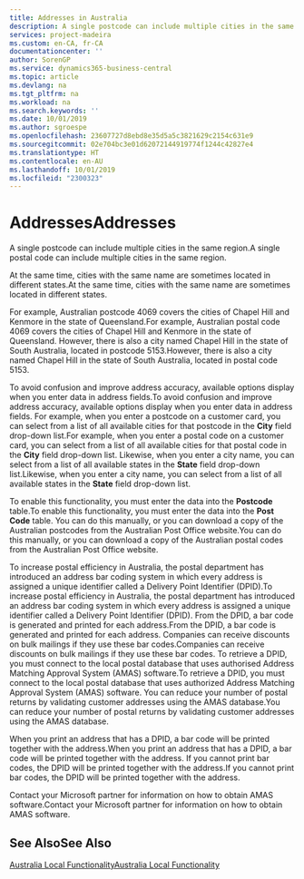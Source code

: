 ```yaml
---
title: Addresses in Australia
description: A single postcode can include multiple cities in the same region.
services: project-madeira
ms.custom: en-CA, fr-CA
documentationcenter: ''
author: SorenGP
ms.service: dynamics365-business-central
ms.topic: article
ms.devlang: na
ms.tgt_pltfrm: na
ms.workload: na
ms.search.keywords: ''
ms.date: 10/01/2019
ms.author: sgroespe
ms.openlocfilehash: 23607727d8ebd8e35d5a5c3821629c2154c631e9
ms.sourcegitcommit: 02e704bc3e01d62072144919774f1244c42827e4
ms.translationtype: HT
ms.contentlocale: en-AU
ms.lasthandoff: 10/01/2019
ms.locfileid: "2300323"
---
```

# <a name="addresses"></a><span data-ttu-id="770dd-103">Addresses</span><span class="sxs-lookup"><span data-stu-id="770dd-103">Addresses</span></span>
<span data-ttu-id="770dd-104">A single postcode can include multiple cities in the same region.</span><span class="sxs-lookup"><span data-stu-id="770dd-104">A single postal code can include multiple cities in the same region.</span></span>  

<span data-ttu-id="770dd-105">At the same time, cities with the same name are sometimes located in different states.</span><span class="sxs-lookup"><span data-stu-id="770dd-105">At the same time, cities with the same name are sometimes located in different states.</span></span>  

<span data-ttu-id="770dd-106">For example, Australian postcode 4069 covers the cities of Chapel Hill and Kenmore in the state of Queensland.</span><span class="sxs-lookup"><span data-stu-id="770dd-106">For example, Australian postal code 4069 covers the cities of Chapel Hill and Kenmore in the state of Queensland.</span></span> <span data-ttu-id="770dd-107">However, there is also a city named Chapel Hill in the state of South Australia, located in postcode 5153.</span><span class="sxs-lookup"><span data-stu-id="770dd-107">However, there is also a city named Chapel Hill in the state of South Australia, located in postal code 5153.</span></span>  

<span data-ttu-id="770dd-108">To avoid confusion and improve address accuracy, available options display when you enter data in address fields.</span><span class="sxs-lookup"><span data-stu-id="770dd-108">To avoid confusion and improve address accuracy, available options display when you enter data in address fields.</span></span> <span data-ttu-id="770dd-109">For example, when you enter a postcode on a customer card, you can select from a list of all available cities for that postcode in the **City** field drop-down list.</span><span class="sxs-lookup"><span data-stu-id="770dd-109">For example, when you enter a postal code on a customer card, you can select from a list of all available cities for that postal code in the **City** field drop-down list.</span></span> <span data-ttu-id="770dd-110">Likewise, when you enter a city name, you can select from a list of all available states in the **State** field drop-down list.</span><span class="sxs-lookup"><span data-stu-id="770dd-110">Likewise, when you enter a city name, you can select from a list of all available states in the **State** field drop-down list.</span></span>  

<span data-ttu-id="770dd-111">To enable this functionality, you must enter the data into the **Postcode** table.</span><span class="sxs-lookup"><span data-stu-id="770dd-111">To enable this functionality, you must enter the data into the **Post Code** table.</span></span> <span data-ttu-id="770dd-112">You can do this manually, or you can download a copy of the Australian postcodes from the Australian Post Office website.</span><span class="sxs-lookup"><span data-stu-id="770dd-112">You can do this manually, or you can download a copy of the Australian postal codes from the Australian Post Office website.</span></span>  

<span data-ttu-id="770dd-113">To increase postal efficiency in Australia, the postal department has introduced an address bar coding system in which every address is assigned a unique identifier called a Delivery Point Identifier (DPID).</span><span class="sxs-lookup"><span data-stu-id="770dd-113">To increase postal efficiency in Australia, the postal department has introduced an address bar coding system in which every address is assigned a unique identifier called a Delivery Point Identifier (DPID).</span></span> <span data-ttu-id="770dd-114">From the DPID, a bar code is generated and printed for each address.</span><span class="sxs-lookup"><span data-stu-id="770dd-114">From the DPID, a bar code is generated and printed for each address.</span></span> <span data-ttu-id="770dd-115">Companies can receive discounts on bulk mailings if they use these bar codes.</span><span class="sxs-lookup"><span data-stu-id="770dd-115">Companies can receive discounts on bulk mailings if they use these bar codes.</span></span> <span data-ttu-id="770dd-116">To retrieve a DPID, you must connect to the local postal database that uses authorised Address Matching Approval System (AMAS) software.</span><span class="sxs-lookup"><span data-stu-id="770dd-116">To retrieve a DPID, you must connect to the local postal database that uses authorized Address Matching Approval System (AMAS) software.</span></span> <span data-ttu-id="770dd-117">You can reduce your number of postal returns by validating customer addresses using the AMAS database.</span><span class="sxs-lookup"><span data-stu-id="770dd-117">You can reduce your number of postal returns by validating customer addresses using the AMAS database.</span></span>  

<span data-ttu-id="770dd-118">When you print an address that has a DPID, a bar code will be printed together with the address.</span><span class="sxs-lookup"><span data-stu-id="770dd-118">When you print an address that has a DPID, a bar code will be printed together with the address.</span></span> <span data-ttu-id="770dd-119">If you cannot print bar codes, the DPID will be printed together with the address.</span><span class="sxs-lookup"><span data-stu-id="770dd-119">If you cannot print bar codes, the DPID will be printed together with the address.</span></span>  

<span data-ttu-id="770dd-120">Contact your Microsoft partner for information on how to obtain AMAS software.</span><span class="sxs-lookup"><span data-stu-id="770dd-120">Contact your Microsoft partner for information on how to obtain AMAS software.</span></span>  

## <a name="see-also"></a><span data-ttu-id="770dd-121">See Also</span><span class="sxs-lookup"><span data-stu-id="770dd-121">See Also</span></span>  
 [<span data-ttu-id="770dd-122">Australia Local Functionality</span><span class="sxs-lookup"><span data-stu-id="770dd-122">Australia Local Functionality</span></span>](australia-local-functionality.md)
